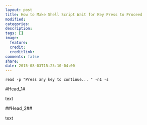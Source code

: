 ```yaml
---
layout: post
title: How to Make Shell Script Wait for Key Press to Proceed
modified:
categories: 
description:
tags: []
image:
  feature:
  credit:
  creditlink:
comments: false
share:
date: 2015-08-03T15:25:10-04:00
---
```


```
read -p "Press any key to continue... " -n1 -s
```

#Head_1#

text

##Head_2##

text